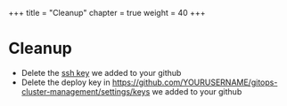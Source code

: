+++
title = "Cleanup"
chapter = true
weight = 40
+++



# Cleanup

* Delete the [ssh key](https://github.com/settings/keys) we added to your github
* Delete the deploy key in https://github.com/YOURUSERNAME/gitops-cluster-management/settings/keys we added to your github